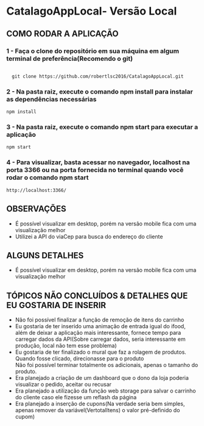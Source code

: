 # CatalagoAppLocal- Versão Local

## COMO RODAR A APLICAÇÃO

### 1 - Faça o clone do repositório em sua máquina em algum terminal de preferência(Recomendo o git)

<code>
  git clone https://github.com/robertlsc2016/CatalagoAppLocal.git
</code>

### 2 - Na pasta raiz, execute o comando npm install para instalar as dependências necessárias
<code>npm install</code>

### 3 - Na pasta raiz, execute o comando npm start para executar a aplicação
<code>npm start</code>

### 4 - Para visualizar, basta acessar no navegador, localhost na porta 3366 ou na porta fornecida no terminal quando você rodar o comando npm start
<code>http://localhost:3366/</code>

## OBSERVAÇÕES

<ul>
  <li>
   É possível visualizar em desktop, porém na versão mobile fica com uma visualização melhor
  </li>
  
  <li>
   Utilizei a API do viaCep para busca do endereço do cliente
  </li>
</ul>



## ALGUNS DETALHES

<ul>
  <li>
   É possível visualizar em desktop, porém na versão mobile fica com uma visualização melhor
  </li>
</ul>


## TÓPICOS NÃO CONCLUÍDOS & DETALHES QUE EU GOSTARIA DE INSERIR
<ul>
  <li>
   Não foi possível finalizar a função de remoção de itens do carrinho
  </li>
  
  <li>
   Eu gostaria de ter inserido uma animação de entrada igual do ifood, além de deixar a aplicação mais interessante, fornece tempo para carregar dados da API(Sobre carregar    dados, seria interessante em produção, local não tem esse problema)
  </li>
  
  <li>
   Eu gostaria de ter finalizado o mural que faz a rolagem de produtos. Quando fosse clicado, direcionasse para o produto
  </li>
    Não foi possível terminar totalmente os adicionais, apenas o tamanho do produto.
  <li>
    Era planejado a criação de um dashboard que o dono da loja poderia visualizar o pedido, aceitar ou recusar
  </li>
  <li>
    Era planejado a utilização da função web storage para salvar o carrinho do cliente caso ele fizesse um reflash da página
  </li>
    <li>
    Era planejado a inserção de cupons(Na verdade seria bem simples, apenas remover da variável(VertotalItens)  o valor pré-definido do cupom)
  </li>
</ul>
